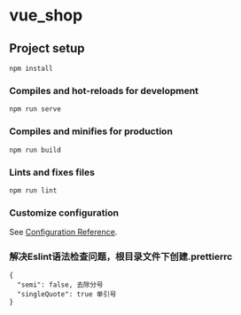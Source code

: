 # vue_shop

## Project setup
```
npm install
```

### Compiles and hot-reloads for development
```
npm run serve
```

### Compiles and minifies for production
```
npm run build
```

### Lints and fixes files
```
npm run lint
```

### Customize configuration
See [Configuration Reference](https://cli.vuejs.org/config/).

### 解决Eslint语法检查问题，根目录文件下创建.prettierrc

```
{
  "semi": false, 去除分号
  "singleQuote": true 单引号
}
```
